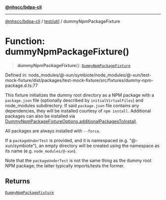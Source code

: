 [**@nhscc/bdpa-cli**](../../../README.md)

***

[@nhscc/bdpa-cli](../../../README.md) / [test/util](../README.md) / dummyNpmPackageFixture

# Function: dummyNpmPackageFixture()

> **dummyNpmPackageFixture**(): [`DummyNpmPackageFixture`](../type-aliases/DummyNpmPackageFixture.md)

Defined in: node\_modules/@-xun/symbiote/node\_modules/@-xun/test-mock-fixture/dist/packages/test-mock-fixture/src/fixtures/dummy-npm-package.d.ts:77

This fixture initializes the dummy root directory as a NPM package with a
`package.json` file (optionally described by `initialVirtualFiles`) and
node_modules subdirectory. If said `package.json` file contains any
dependencies, they will be installed courtesy of `npm install`. Additional
packages can also be installed via
[DummyNpmPackageFixtureOptions.additionalPackagesToInstall](../type-aliases/DummyNpmPackageFixtureOptions.md).

All packages are always installed with `--force`.

If a `packageUnderTest` is provided, and it is namespaced (e.g.
"@-xun/symbiote"), an empty directory will be created using the namespace as
its name (e.g. `node_modules/@-xun`).

Note that the `packageUnderTest` is not the same thing as the dummy root NPM
package; the latter typically imports/tests the former.

## Returns

[`DummyNpmPackageFixture`](../type-aliases/DummyNpmPackageFixture.md)
